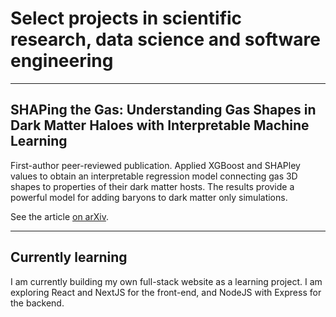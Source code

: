 # Select projects in scientific research, data science and software engineering

---

## SHAPing the Gas: Understanding Gas Shapes in Dark Matter Haloes with Interpretable Machine Learning

First-author peer-reviewed publication. Applied XGBoost and SHAPley values to obtain an interpretable regression model connecting gas 3D shapes to properties of their dark matter hosts. The results provide a powerful model for adding baryons to dark matter only simulations.

See the article [on arXiv](https://arxiv.org/abs/2011.12987).

---

## Currently learning

I am currently building my own full-stack website as a learning project. I am exploring React and NextJS for the front-end, and NodeJS with Express for the backend.
